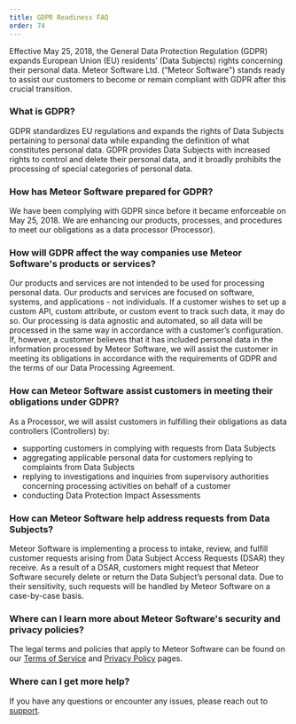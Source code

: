 ```yaml
---
title: GDPR Readiness FAQ
order: 74
---
```


Effective May 25, 2018, the General Data Protection Regulation (GDPR) expands European Union (EU) residents’ (Data Subjects) rights concerning their personal data. Meteor Software Ltd. (“Meteor Software") stands ready to assist our customers to become or remain compliant with GDPR after this crucial transition.

<h3 id="what-is-gdpr">What is GDPR?</h3>

GDPR standardizes EU regulations and expands the rights of Data Subjects pertaining to personal data while expanding the definition of what constitutes personal data. GDPR provides Data Subjects with increased rights to control and delete their personal data, and it broadly prohibits the processing of special categories of personal data.

<h3 id="prepared">How has Meteor Software prepared for GDPR?</h3>

We have been complying with GDPR since before it became enforceable on May 25, 2018. We are enhancing our products, processes, and procedures to meet our obligations as a data processor (Processor).

<h3 id="affect">How will GDPR affect the way companies use Meteor Software's products or services?</h3>

Our products and services are not intended to be used for processing personal data. Our products and services are focused on software, systems, and applications - not individuals. If a customer wishes to set up a custom API, custom attribute, or custom event to track such data, it may do so. Our processing is data agnostic and automated, so all data will be processed in the same way in accordance with a customer’s configuration. If, however, a customer believes that it has included personal data in the information processed by Meteor Software, we will assist the customer in meeting its obligations in accordance with the requirements of GDPR and the terms of our Data Processing Agreement.

<h3 id="assist">How can Meteor Software assist customers in meeting their obligations under GDPR?</h3>

As a Processor, we will assist customers in fulfilling their obligations as data controllers (Controllers) by:

- supporting customers in complying with requests from Data Subjects
- aggregating applicable personal data for customers replying to complaints from Data Subjects
- replying to investigations and inquiries from supervisory authorities concerning processing activities on behalf of a customer
- conducting Data Protection Impact Assessments

<h3 id="requests">How can Meteor Software help address requests from Data Subjects?</h3>

Meteor Software is implementing a process to intake, review, and fulfill customer requests arising from Data Subject Access Requests (DSAR) they receive. As a result of a DSAR, customers might request that Meteor Software securely delete or return the Data Subject’s personal data. Due to their sensitivity, such requests will be handled by Meteor Software on a case-by-case basis.

<h3 id="policies">Where can I learn more about Meteor Software's security and privacy policies?</h3>

The legal terms and policies that apply to Meteor Software can be found on our [Terms of Service](https://lp.meteor.com/legal/terms-of-service) and [Privacy Policy](https://lp.meteor.com/legal/privacy-policy) pages. 

<h3 id="more">Where can I get more help?</h3>

If you have any questions or encounter any issues, please reach out to [support](/support.html).
